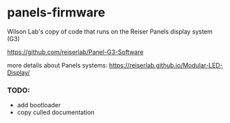 # panels-firmware
Wilson Lab's copy of code that runs on the Reiser Panels display system (G3)

https://github.com/reiserlab/Panel-G3-Software

more details about Panels systems: https://reiserlab.github.io/Modular-LED-Display/

### TODO: 
- add bootloader
- copy culled documentation
